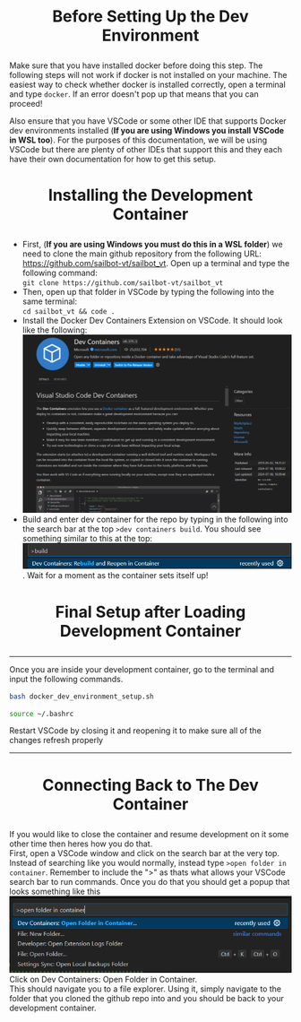 # <p style="text-align: center;"> Before Setting Up the Dev Environment </p>
Make sure that you have installed docker before doing this step. The following steps will not work if docker is not installed on your machine. The easiest way to check whether docker is installed correctly, open a terminal and type `docker`. If an error doesn't pop up that means that you can proceed!

Also ensure that you have VSCode or some other IDE that supports Docker dev environments installed (**If you are using Windows you install VSCode in WSL too**). For the purposes of this documentation, we will be using VSCode but there are plenty of other IDEs that support this and they each have their own documentation for how to get this setup.


# <p style="text-align: center;"> Installing the Development Container </p>

- First, (**If you are using Windows you must do this in a WSL folder**) we need to clone the main github repository from the following URL: https://github.com/sailbot-vt/sailbot_vt. Open up a terminal and type the following command:  
`git clone https://github.com/sailbot-vt/sailbot_vt`
- Then, open up that folder in VSCode by typing the following into the same terminal:  
`cd sailbot_vt && code .`
- Install the Docker Dev Containers Extension on VSCode. It should look like the following: ![Docker Dev Containers VSCode](../images/dev_container_ext.png)
- Build and enter dev container for the repo by typing in the following into the search bar at the top `>dev containers build`. You should see something similar to this at the top: ![alt text](../images/dev_container_search_bar.png). Wait for a moment as the container sets itself up!


# <p style="text-align: center;"> Final Setup after Loading Development Container </p>
____________________________________________________________________________
Once you are inside your development container, go to the terminal and input the following commands.
```sh
bash docker_dev_environment_setup.sh
```   
```sh
source ~/.bashrc
```   
Restart VSCode by closing it and reopening it to make sure all of the changes refresh properly  
____________________________________________________________________________


# <p style="text-align: center;"> Connecting Back to The Dev Container </p>
If you would like to close the container and resume development on it some other time then heres how you do that.  
First, open a VSCode window and click on the search bar at the very top. Instead of searching like you would normally, instead type ```>open folder in container```. Remember to include the ">" as thats what allows your VSCode search bar to run commands. Once you do that you should get a popup that looks something like this ![Open Folder in Container](../images/open_folder_in_container_vscode.png)
Click on Dev Containers: Open Folder in Container.  
This should navigate you to a file explorer. Using it, simply navigate to the folder that you cloned the github repo into and you should be back to your development container.

